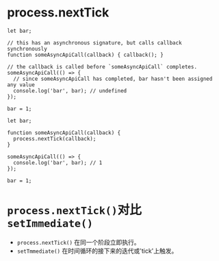 # process.nextTick
```
let bar;

// this has an asynchronous signature, but calls callback synchronously
function someAsyncApiCall(callback) { callback(); }

// the callback is called before `someAsyncApiCall` completes.
someAsyncApiCall(() => {
  // since someAsyncApiCall has completed, bar hasn't been assigned any value
  console.log('bar', bar); // undefined
});

bar = 1;
```
```
let bar;

function someAsyncApiCall(callback) {
  process.nextTick(callback);
}

someAsyncApiCall(() => {
  console.log('bar', bar); // 1
});

bar = 1;
```
# `process.nextTick()`对比`setImmediate()`
- `process.nextTick()`
在同一个阶段立即执行。
- `setTmmediate()`
在时间循环的接下来的迭代或'tick'上触发。
